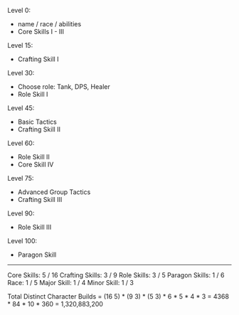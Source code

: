 Level 0:
  - name / race / abilities
  - Core Skills I - III

Level 15:
  - Crafting Skill I

Level 30:
  - Choose role: Tank, DPS, Healer
  - Role Skill I

Level 45:
  - Basic Tactics
  - Crafting Skill II

Level 60:
  - Role Skill II
  - Core Skill IV

Level 75:
  - Advanced Group Tactics
  - Crafting Skill III

Level 90:
  - Role Skill III

Level 100:
  - Paragon Skill

--------------------------------------------------------------------------------

Core Skills: 5 / 16
Crafting Skills: 3 / 9
Role Skills: 3 / 5
Paragon Skills: 1 / 6
Race: 1 / 5
Major Skill: 1 / 4
Minor Skill: 1 / 3

Total Distinct Character Builds
  = (16 5) * (9 3) * (5 3) * 6 * 5 * 4 * 3
  = 4368 * 84 * 10 * 360
  = 1,320,883,200
